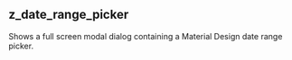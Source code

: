 ## z_date_range_picker

Shows a full screen modal dialog containing a Material Design date range picker.
